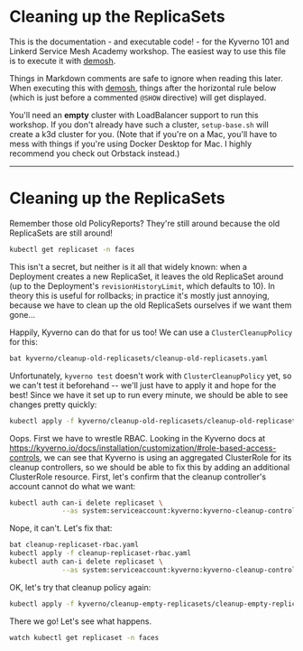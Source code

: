 <!--
SPDX-FileCopyrightText: 2024 Buoyant Inc.
SPDX-License-Identifier: Apache-2.0

SMA-Description: Kyverno 101 and Linkerd
-->

# Cleaning up the ReplicaSets

This is the documentation - and executable code! - for the Kyverno 101 and
Linkerd Service Mesh Academy workshop. The easiest way to use this file is to
execute it with [demosh].

Things in Markdown comments are safe to ignore when reading this later. When
executing this with [demosh], things after the horizontal rule below (which
is just before a commented `@SHOW` directive) will get displayed.

[demosh]: https://github.com/BuoyantIO/demosh

You'll need an **empty** cluster with LoadBalancer support to run this
workshop. If you don't already have such a cluster, `setup-base.sh` will
create a k3d cluster for you. (Note that if you're on a Mac, you'll have to
mess with things if you're using Docker Desktop for Mac. I highly recommend
you check out Orbstack instead.)

<!-- @import demosh/check-requirements.sh -->
<!-- @start_livecast -->
---
<!-- @SHOW -->

# Cleaning up the ReplicaSets

Remember those old PolicyReports? They're still around because the old
ReplicaSets are still around!

```bash
kubectl get replicaset -n faces
```

This isn't a secret, but neither is it all that widely known: when a
Deployment creates a new ReplicaSet, it leaves the old ReplicaSet around (up
to the Deployment's `revisionHistoryLimit`, which defaults to 10). In theory
this is useful for rollbacks; in practice it's mostly just annoying, because
we have to clean up the old ReplicaSets ourselves if we want them gone...

Happily, Kyverno can do that for us too! We can use a `ClusterCleanupPolicy`
for this:

```bash
bat kyverno/cleanup-old-replicasets/cleanup-old-replicasets.yaml
```

Unfortunately, `kyverno test` doesn't work with `ClusterCleanupPolicy` yet, so
we can't test it beforehand -- we'll just have to apply it and hope for the
best! Since we have it set up to run every minute, we should be able to see
changes pretty quickly:

```bash
kubectl apply -f kyverno/cleanup-old-replicasets/cleanup-old-replicasets.yaml
```

Oops. First we have to wrestle RBAC. Looking in the Kyverno docs at
https://kyverno.io/docs/installation/customization/#role-based-access-controls,
we can see that Kyverno is using an aggregated ClusterRole for its cleanup
controllers, so we should be able to fix this by adding an additional
ClusterRole resource. First, let's confirm that the cleanup controller's
account cannot do what we want:

```bash
kubectl auth can-i delete replicaset \
             --as system:serviceaccount:kyverno:kyverno-cleanup-controller
```

Nope, it can't. Let's fix that:

```bash
bat cleanup-replicaset-rbac.yaml
kubectl apply -f cleanup-replicaset-rbac.yaml
kubectl auth can-i delete replicaset \
             --as system:serviceaccount:kyverno:kyverno-cleanup-controller
```

OK, let's try that cleanup policy again:

```bash
kubectl apply -f kyverno/cleanup-empty-replicasets/cleanup-empty-replicasets.yaml
```

There we go! Let's see what happens.

```bash
watch kubectl get replicaset -n faces
```
